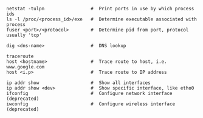     netstat -tulpn                 #  Print ports in use by which process ids
    ls -l /proc/<process_id>/exe   #  Determine executable associated with process
    fuser <port>/<protocol>        #  Determine pid from port, protocol usually 'tcp' 

    dig <dns-name>                 #  DNS lookup
    
    traceroute
    host <hostname>                #  Trace route to host, i.e. www.google.com
    host <i.p>                     #  Trace route to IP address

    ip addr show                   #  Show all interfaces
    ip addr show <dev>             #  Show specific interface, like etho0
    ifconfig                       #  Configure network interface   (deprecated)
    iwconfig                       #  Configure wireless interface  (deprecated)

